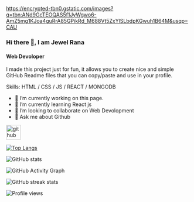 https://encrypted-tbn0.gstatic.com/images?q=tbn:ANd9GcTEOQAS5f1JyWgwo6-AmZ5mg1KJoa4guRrA85GPikRd_M688Vt5ZxYlSLbdpKGwuh1B64M&usqp=CAU


### Hi there 👋, I am Jewel Rana
#### Web Devoloper


I made this project just for fun, it allows you to create nice and simple GitHub Readme files that you can copy/paste and use in your profile.

Skills: HTML / CSS /  JS / REACT  / MONGODB

- 🔭 I’m currently working on this page. 
- 🌱 I’m currently learning React js 
- 👯 I’m looking to collaborate on Web Devolopment 
- 💬 Ask me about Github 


[<img src='https://cdn.jsdelivr.net/npm/simple-icons@3.0.1/icons/github.svg' alt='github' height='40'>](https://github.com/jewelrana3)  

[![Top Langs](https://github-readme-stats.vercel.app/api/top-langs/?username=jewelrana3)](https://github.com/anuraghazra/github-readme-stats)

![GitHub stats](https://github-readme-stats.vercel.app/api?username=jewelrana3&show_icons=true)  

![GitHub Activity Graph](https://activity-graph.herokuapp.com/graph?username=jewelrana3)  

![GitHub streak stats](https://streak-stats.demolab.com/?user=jewelrana3)  

![Profile views](https://gpvc.arturio.dev/jewelrana3)  

